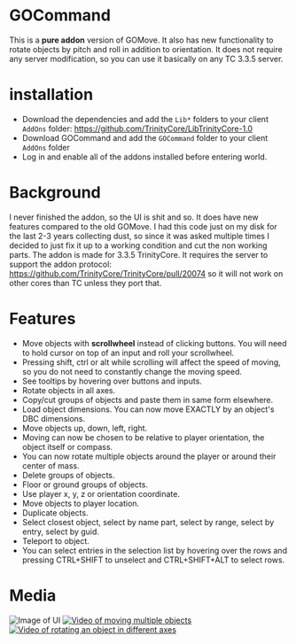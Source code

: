 # GOCommand
This is a **pure addon** version of GOMove. It also has new functionality to rotate objects by pitch and roll in addition to orientation.
It does not require any server modification, so you can use it basically on any TC 3.3.5 server.

# installation
- Download the dependencies and add the `Lib*` folders to your client `AddOns` folder: https://github.com/TrinityCore/LibTrinityCore-1.0
- Download GOCommand and add the `GOCommand` folder to your client `AddOns` folder
- Log in and enable all of the addons installed before entering world.

# Background
I never finished the addon, so the UI is shit and so. It does have new features compared to the old GOMove.
I had this code just on my disk for the last 2-3 years collecting dust, so since it was asked multiple times I decided to just fix it up to a working condition and cut the non working parts.
The addon is made for 3.3.5 TrinityCore.
It requires the server to support the addon protocol: https://github.com/TrinityCore/TrinityCore/pull/20074 so it will not work on other cores than TC unless they port that.

# Features
- Move objects with **scrollwheel** instead of clicking buttons. You will need to hold cursor on top of an input and roll your scrollwheel.
- Pressing shift, ctrl or alt while scrolling will affect the speed of moving, so you do not need to constantly change the moving speed.
- See tooltips by hovering over buttons and inputs.
- Rotate objects in all axes.
- Copy/cut groups of objects and paste them in same form elsewhere.
- Load object dimensions. You can now move EXACTLY by an object's DBC dimensions.
- Move objects up, down, left, right.
- Moving can now be chosen to be relative to player orientation, the object itself or compass.
- You can now rotate multiple objects around the player or around their center of mass.
- Delete groups of objects.
- Floor or ground groups of objects.
- Use player x, y, z or orientation coordinate.
- Move objects to player location.
- Duplicate objects.
- Select closest object, select by name part, select by range, select by entry, select by guid.
- Teleport to object.
- You can select entries in the selection list by hovering over the rows and pressing CTRL+SHIFT to unselect and CTRL+SHIFT+ALT to select rows.

# Media
![Image of UI](https://i.imgur.com/VenjE0x.png "UI in full glory")
[![Video of moving multiple objects](http://img.youtube.com/vi/ty8qzmuG1cQ/0.jpg)](http://www.youtube.com/watch?v=ty8qzmuG1cQ)
[![Video of rotating an object in different axes](http://img.youtube.com/vi/phd5xtFyCao/0.jpg)](http://www.youtube.com/watch?v=phd5xtFyCao)
